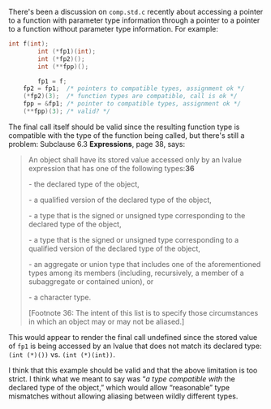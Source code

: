 There's been a discussion on `comp.std.c` recently about accessing a pointer to
a function with parameter type information through a pointer to a pointer to a
function without parameter type information. For example:

```c
int f(int);
        int (*fp1)(int);
        int (*fp2)();
        int (**fpp)();

        fp1 = f;
 	fp2 = fp1;	/* pointers to compatible types, assignment ok */
 	(*fp2)(3);	/* function types are compatible, call is ok */
 	fpp = &fp1;	/* pointer to compatible types, assignment ok */
 	(**fpp)(3);	/* valid? */
```

The final call itself should be valid since the resulting function type is
compatible with the type of the function being called, but there's still a
problem: Subclause 6.3 **Expressions**, page 38, says:

> An object shall have its stored value accessed only by an lvalue expression that
> has one of the following types:**36**
> 
> \- the declared type of the object,
> 
> \- a qualified version of the declared type of the object,
> 
> \- a type that is the signed or unsigned type corresponding to the declared type
> of the object,
> 
> \- a type that is the signed or unsigned type corresponding to a qualified
> version of the declared type of the object,
> 
> \- an aggregate or union type that includes one of the aforementioned types
> among its members (including, recursively, a member of a subaggregate or
> contained union), or
> 
> \- a character type.
> 
> \[Footnote 36: The intent of this list is to specify those circumstances in
> which an object may or may not be aliased.]

This would appear to render the final call undefined since the stored value of
`fp1` is being accessed by an lvalue that does not match its declared type:
`(int (*)())` vs. `(int (*)(int))`.

I think that this example should be valid and that the above limitation is too
strict. I think what we meant to say was “*a type compatible with* the declared
type of the object,” which would allow “reasonable” type mismatches without
allowing aliasing between wildly different types.
